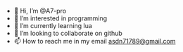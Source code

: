 - 👋 Hi, I’m @A7-pro
- 👀 I’m interested in programming
- 🌱 I’m currently learning lua
- 💞️ I’m looking to collaborate on github
- 📫 How to reach me in my email asdn71789@gmail.com

<!---
A7-pro/A7-pro is a ✨ special ✨ repository because its `README.md` (this file) appears on your GitHub profile.
You can click the Preview link to take a look at your changes.
--->
